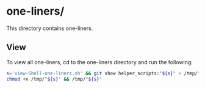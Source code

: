 
# one-liners/

This directory contains one-liners.

## View

To view all one-liners, cd to the one-liners directory and run the following:

```bash
s='view-Shell-one-liners.sh' && git show helper_scripts:"${s}" > /tmp/"${s}" && \
chmod +x /tmp/"${s}" && /tmp/"${s}"
```

